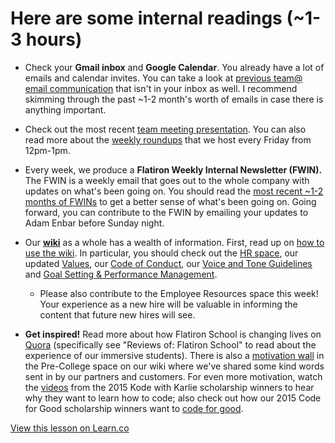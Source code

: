 # Here are some internal readings (~1-3 hours)

- Check your **Gmail inbox** and **Google Calendar**. You already have a lot of emails and calendar invites. You can take a look at [previous team@ email communication](https://groups.google.com/a/flatironschool.com/forum/#!forum/team) that isn't in your inbox as well. I recommend skimming through the past ~1-2 month's worth of emails in case there is anything important.

- Check out the most recent [team meeting presentation](https://docs.google.com/presentation/d/1qLDDGAOWJO4JHro3TAEDKHLBNrbctnmfI6QdGsrCMcA/edit#slide=id.p). You can also read more about the [weekly roundups](https://flatiron.atlassian.net/wiki/pages/viewpage.action?pageId=44793976) that we host every Friday from 12pm-1pm.

- Every week, we produce a **Flatiron Weekly Internal Newsletter (FWIN).** The FWIN is a weekly email that goes out to the whole company with updates on what's been going on. You should read the [most recent ~1-2 months of FWINs](https://flatiron.atlassian.net/wiki/pages/viewrecentblogposts.action?key=OP) to get a better sense of what's been going on. Going forward, you can contribute to the FWIN by emailing your updates to Adam Enbar before Sunday night.

- Our **[wiki](https://flatiron.atlassian.net/wiki/dashboard.action)** as a whole has a wealth of information. First, read up on [how to use the wiki](https://flatiron.atlassian.net/wiki/display/OP/How+to+Use+the+Wiki). In particular, you should check out the [HR space](https://flatiron.atlassian.net/wiki/display/ER/Employee+Resources), our updated [Values](https://flatiron.atlassian.net/wiki/display/ER/Company+Values), our [Code of Conduct](https://flatiron.atlassian.net/wiki/display/ER/Code+of+Conduct), our [Voice and Tone Guidelines](https://flatiron.atlassian.net/wiki/display/MAR/Voice+and+Tone+Guidelines) and [Goal Setting & Performance Management](https://flatiron.atlassian.net/wiki/pages/viewpage.action?pageId=45580917).
  - Please also contribute to the Employee Resources space this week! Your experience as a new hire will be valuable in informing the content that future new hires will see.

- **Get inspired!** Read more about how Flatiron School is changing lives on [Quora](http://www.quora.com/search?q=flatiron+school) (specifically see "Reviews of: Flatiron School" to read about the experience of our immersive students). There is also a [motivation wall](https://flatiron.atlassian.net/wiki/display/PC/Motivation+Wall) in the Pre-College space on our wiki where we've shared some kind words sent in by our partners and customers. For even more motivation, watch the [videos](http://go.flatironschool.com/kode-with-karlie-winners) from the 2015 Kode with Karlie scholarship winners to hear why they want to learn how to code; also check out how our 2015 Code for Good scholarship winners want to [code for good](http://go.flatironschool.com/dosomething).


<a href='https://learn.co/lessons/staff-onboarding-reading-internal' data-visibility='hidden'>View this lesson on Learn.co</a>
